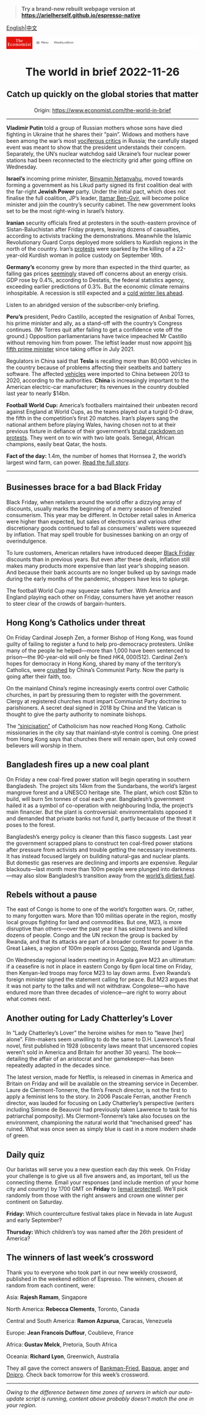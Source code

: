 > **Try a brand-new rebuilt webpage version at https://arielherself.github.io/espresso-native**

[English](https://github.com/arielherself/espresso/blob/main/README.md)|[中文](https://github-com.translate.goog/arielherself/espresso/blob/main/README.md?_x_tr_sl=en&_x_tr_tl=zh-CN&_x_tr_hl=zh-CN&_x_tr_pto=wapp)



![The Economist](menubar.png)

# <p align="center">The world in brief 2022-11-26</p>

## <p align="center">Catch up quickly on the global stories that matter</p>

<p align="center">Origin: <a href="https://www.economist.com/the-world-in-brief">https://www.economist.com/the-world-in-brief</a><hr>

<strong>Vladimir Putin </strong>told a group of Russian mothers whose sons have died fighting in Ukraine that he shares their “pain”. Widows and mothers have been among the war’s most [vociferous critics](https://www.economist.com/europe/2022/09/15/russian-discontent-with-the-war-and-vladimir-putin-is-growing) in Russia; the carefully staged event was meant to show that the president understands their concern. Separately, the UN’s nuclear watchdog said Ukraine’s four nuclear power stations had been reconnected to the electricity grid after going offline on Wednesday.

<strong>Israel’s</strong> incoming prime minister, [Binyamin Netanyahu](https://www.economist.com/leaders/2022/11/04/bibi-is-back-and-israel-faces-a-dilemma-over-democracy), moved towards forming a government as his Likud party signed its first coalition deal with the far-right <strong>Jewish Power</strong> party. Under the initial pact, which does not finalise the full coalition, JP’s leader, [Itamar Ben-Gvir](https://www.economist.com/the-economist-explains/2022/11/03/who-is-itamar-ben-gvir-israels-kingmaker), will become police minister and join the country’s security cabinet. The new government looks set to be the most right-wing in Israel’s history.

<strong>Iranian</strong> security officials fired at protesters in the south-eastern province of Sistan-Baluchistan after Friday prayers, leaving dozens of casualties, according to activists tracking the demonstrations. Meanwhile the Islamic Revolutionary Guard Corps deployed more soldiers to Kurdish regions in the north of the country. Iran’s [protests](https://www.economist.com/middle-east-and-africa/2022/11/24/while-irans-turmoil-persists-jitters-spread-through-the-region) were sparked by the killing of a 22-year-old Kurdish woman in police custody on September 16th.

<strong>Germany’s</strong> economy grew by more than expected in the third quarter, as falling gas prices [seemingly](https://www.economist.com/leaders/2022/10/13/europe-is-growing-complacent-about-its-energy-crisis) staved off concerns about an energy crisis. GDP rose by 0.4%, according to Destatis, the federal statistics agency, exceeding earlier predictions of 0.3%. But the economic climate remains inhospitable. A recession is still expected and a [cold winter lies ahead](https://www.economist.com/leaders/2022/11/24/europe-faces-an-enduring-crisis-of-energy-and-geopolitics).

Listen to an abridged version of the subscriber-only briefing.

<strong>Peru’s</strong> president, Pedro Castillo, accepted the resignation of Aníbal Torres, his prime minister and ally, as a stand-off with the country’s Congress continues. (Mr Torres quit after failing to get a confidence vote off the ground.) Opposition parliamentarians have twice impeached Mr Castillo without removing him from power. The leftist leader must now appoint [his fifth prime minister](https://www.economist.com/the-americas/2022/09/29/peru-has-an-incompetent-president-and-a-discredited-congress) since taking office in July 2021.

Regulators in China said that <strong>Tesla </strong>is recalling more than 80,000 vehicles in the country because of problems affecting their seatbelts and battery software. The affected [vehicles](https://www.economist.com/business/2022/10/13/chinese-marques-try-to-make-inroads-into-western-markets) were imported to China between 2013 to 2020, according to the authorities. <strong>China </strong>is increasingly important to the American electric-car manufacturer; its revenues in the country doubled last year to nearly $14bn.

<strong>Football World Cup:</strong> America’s footballers maintained their unbeaten record against England at World Cups, as the teams played out a turgid 0-0 draw, the fifth in the competition’s first 20 matches. Iran’s players sang the national anthem before playing Wales, having chosen not to at their previous fixture in defiance of their government’s [brutal crackdown on protests](https://www.economist.com/middle-east-and-africa/2022/11/24/while-irans-turmoil-persists-jitters-spread-through-the-region). They went on to win with two late goals. Senegal, African champions, easily beat Qatar, the hosts.

<strong>Fact of the day: </strong>1.4m, the number of homes that Hornsea 2, the world’s largest wind farm, can power. [Read the full story](https://www.economist.com/britain/2022/11/24/why-britain-is-a-world-leader-in-offshore-wind).

----------

## Businesses brace for a bad Black Friday

Black Friday, when retailers around the world offer a dizzying array of discounts, usually marks the beginning of a merry season of frenzied consumerism. This year may be different. In October retail sales in America were higher than expected, but sales of electronics and various other discretionary goods continued to fall as consumers’ wallets were squeezed by inflation. That may spell trouble for businesses banking on an orgy of overindulgence.

To lure customers, American retailers have introduced deeper [Black Friday](https://www.economist.com/graphic-detail/2020/11/26/black-friday-isnt-what-it-used-to-be) discounts than in previous years. But even after these deals, inflation still makes many products more expensive than last year’s shopping season. And because their bank accounts are no longer bulked up by savings made during the early months of the pandemic, shoppers have less to splurge.

The football World Cup may squeeze sales further. With America and England playing each other on Friday, consumers have yet another reason to steer clear of the crowds of bargain-hunters.

## Hong Kong’s Catholics under threat

On Friday Cardinal Joseph Zen, a former Bishop of Hong Kong, was found guilty of failing to register a fund to help pro-democracy protesters. Unlike many of the people he helped—more than 1,000 have been sentenced to prison—the 90-year-old will only be fined $HK4,000 ($512). Cardinal Zen’s hopes for democracy in Hong Kong, shared by many of the territory’s Catholics, were [crushed](https://www.economist.com/interactive/essay/2022/07/01/how-hong-kong-became-a-police-state) by China’s Communist Party. Now the party is going after their faith, too.

On the mainland China’s regime increasingly exerts control over Catholic churches, in part by pressuring them to register with the government. Clergy at registered churches must impart Communist Party doctrine to parishioners. A secret deal signed in 2018 by China and the Vatican is thought to give the party authority to nominate bishops.

The [“sinicisation”](https://www.economist.com/china/2022/11/22/china-wants-to-sinicise-its-catholics) of Catholicism has now reached Hong Kong. Catholic missionaries in the city say that mainland-style control is coming. One priest from Hong Kong says that churches there will remain open, but only cowed believers will worship in them.

## Bangladesh fires up a new coal plant

On Friday a new coal-fired power station will begin operating in southern Bangladesh. The project sits 14km from the Sundarbans, the world’s largest mangrove forest and a UNESCO heritage site. The plant, which cost $2bn to build, will burn 5m tonnes of coal each year. Bangladesh’s government hailed it as a symbol of co-operation with neighbouring India, the project’s main financier. But the plant is controversial: environmentalists opposed it and demanded that private banks not fund it, partly because of the threat it poses to the forest.

Bangladesh’s energy policy is cleaner than this fiasco suggests. Last year the government scrapped plans to construct ten coal-fired power stations after pressure from activists and trouble getting the necessary investments. It has instead focused largely on building natural-gas and nuclear plants. But domestic gas reserves are declining and imports are expensive. Regular blackouts—last month more than 100m people were plunged into darkness—may also slow Bangladesh’s transition away from the [world’s dirtiest fuel](https://www.economist.com/asia/2022/10/13/how-to-get-asia-to-net-zero).

## Rebels without a pause

The east of Congo is home to one of the world’s forgotten wars. Or, rather, to many forgotten wars. More than 100 militias operate in the region, mostly local groups fighting for land and commodities. But one, M23, is more disruptive than others—over the past year it has seized towns and killed dozens of people. Congo and the UN reckon the group is backed by Rwanda, and that its attacks are part of a broader contest for power in the Great Lakes, a region of 100m people across [Congo](https://www.economist.com/leaders/2022/09/30/the-world-should-not-ignore-the-horrors-of-eastern-congo), Rwanda and Uganda. 

On Wednesday regional leaders meeting in Angola gave M23 an ultimatum: if a ceasefire is not in place in eastern Congo by 6pm local time on Friday, then Kenyan-led troops may force M23 to lay down arms. Even Rwanda’s foreign minister signed the statement calling for peace. But M23 argues that it was not party to the talks and will not withdraw. Congolese—who have endured more than three decades of violence—are right to worry about what comes next.

## Another outing for Lady Chatterley’s Lover

In “Lady Chatterley’s Lover” the heroine wishes for men to “leave [her] alone”. Film-makers seem unwilling to do the same to D.H. Lawrence’s final novel, first published in 1928 (obscenity laws meant that uncensored copies weren’t sold in America and Britain for another 30 years). The book—detailing the affair of an aristocrat and her gamekeeper—has been repeatedly adapted in the decades since.

The latest version, made for Netflix, is released in cinemas in America and Britain on Friday and will be available on the streaming service in December. Laure de Clermont-Tonnerre, the film’s French director, is not the first to apply a feminist lens to the story. In 2006 Pascale Ferran, another French director, was lauded for focusing on Lady Chatterley’s perspective (writers including Simone de Beauvoir had previously taken Lawrence to task for his patriarchal pomposity). Ms Clermont-Tonnerre’s take also focuses on the environment, championing the natural world that “mechanised greed” has ruined. What was once seen as simply blue is cast in a more modern shade of green.

## Daily quiz

Our baristas will serve you a new question each day this week. On Friday your challenge is to give us all five answers and, as important, tell us the connecting theme. Email your responses (and include mention of your home city and country) by 1700 GMT on <strong>Friday</strong> to [<span class="__cf_email__" data-cfemail="aafbdfc3d0efd9dad8cfd9d9c5eacfc9c5c4c5c7c3d9de84c9c5c7">[email&#160;protected]</span>](https://mail.google.com/mail/?view=cm&amp;fs=1&amp;tf=1&amp;to=QuizEspresso@economist.com). We’ll pick randomly from those with the right answers and crown one winner per continent on Saturday.

<strong>Friday: </strong>Which counterculture festival takes place in Nevada in late August and early September?

<strong>Thursday: </strong>Which children’s toy was named after the 26th president of America?

## The winners of last week’s crossword

Thank you to everyone who took part in our new weekly crossword, published in the weekend edition of Espresso. The winners, chosen at random from each continent, were: 

Asia: <strong>Rajesh Ramam</strong>, Singapore

North America:<strong> Rebecca Clements</strong>, Toronto, Canada 

Central and South America: <strong>Ramon Azpurua</strong>, Caracas, Venezuela 

Europe: <strong>Jean Francois Duffour</strong>, Coublieve, France 

Africa:<strong> Gustav Melck</strong>, Pretoria, South Africa 

Oceania: <strong>Richard Lyon</strong>, Greenwich, Australia 

They all gave the correct answers of [Bankman-Fried](https://www.economist.com/briefing/2022/11/17/the-failure-of-ftx-and-sam-bankman-fried-will-leave-deep-scars), [Basque](https://www.economist.com/europe/2022/11/17/written-basque-may-be-1000-years-older-than-anyone-thought), [anger](https://www.economist.com/united-states/2022/11/17/glenn-youngkin-is-a-kinder-gentler-trumpist) and [Dnipro](https://www.economist.com/europe/2022/11/17/ingenious-ways-of-protecting-civilians-from-russian-bombs). Check back tomorrow for this week’s crossword.

----------

*Owing to the difference between time zones of servers in which our auto-update script is running, content above probably doesn't match the one in your region.*
